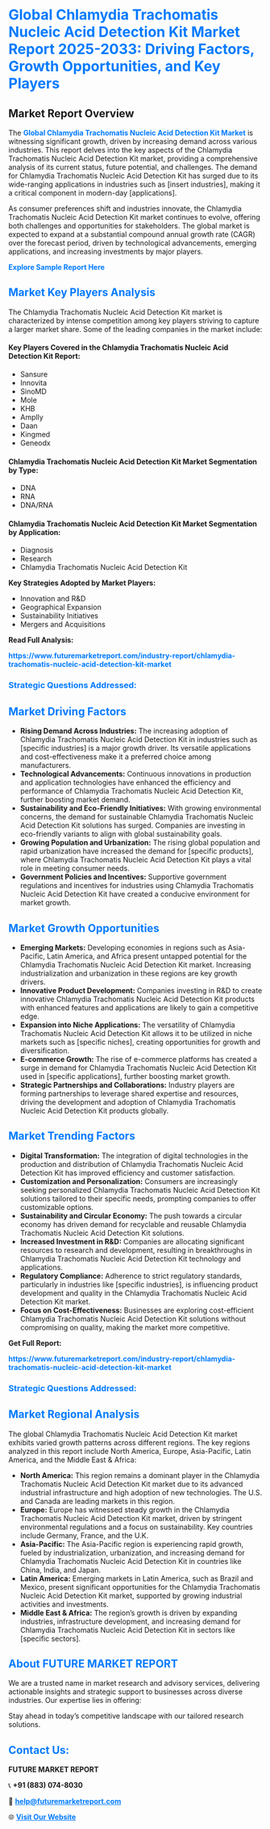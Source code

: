 <h1 style="color: #007BFF;">Global Chlamydia Trachomatis Nucleic Acid Detection Kit Market Report 2025-2033: Driving Factors, Growth Opportunities, and Key Players</h1>

<section id="overview">
<h2>Market Report Overview</h2>
<p>The <a href="https://www.futuremarketreport.com/industry-report/chlamydia-trachomatis-nucleic-acid-detection-kit-market" style="color: #007BFF; text-decoration: none;"><strong>Global Chlamydia Trachomatis Nucleic Acid Detection Kit Market</strong></a> is witnessing significant growth, driven by increasing demand across various industries. This report delves into the key aspects of the Chlamydia Trachomatis Nucleic Acid Detection Kit market, providing a comprehensive analysis of its current status, future potential, and challenges. The demand for Chlamydia Trachomatis Nucleic Acid Detection Kit has surged due to its wide-ranging applications in industries such as [insert industries], making it a critical component in modern-day [applications].</p>
<p>As consumer preferences shift and industries innovate, the Chlamydia Trachomatis Nucleic Acid Detection Kit market continues to evolve, offering both challenges and opportunities for stakeholders. The global market is expected to expand at a substantial compound annual growth rate (CAGR) over the forecast period, driven by technological advancements, emerging applications, and increasing investments by major players.</p>
</section>

<section id="overview">
<p><a href="https://www.futuremarketreport.com/request-sample/reportId=110870" style="color: #007BFF; text-decoration: none;"><strong>Explore Sample Report Here</strong></a></p>
</section>

<section id="key-players">
<h2 style="color: #007BFF;">Market Key Players Analysis</h2>
<p>The Chlamydia Trachomatis Nucleic Acid Detection Kit market is characterized by intense competition among key players striving to capture a larger market share. Some of the leading companies in the market include:</p>
<h4>Key Players Covered in the Chlamydia Trachomatis Nucleic Acid Detection Kit Report:</h4>
<ul><li>Sansure</li><li>Innovita</li><li>SinoMD</li><li>Mole</li><li>KHB</li><li>Amplly</li><li>Daan</li><li>Kingmed</li><li>Geneodx</li></ul>
<h4>Chlamydia Trachomatis Nucleic Acid Detection Kit Market Segmentation by Type:</h4>
<ul><li>DNA</li><li>RNA</li><li>DNA/RNA</li></ul>

<h4>Chlamydia Trachomatis Nucleic Acid Detection Kit Market Segmentation by Application:</h4>
<ul><li>Diagnosis</li><li>Research</li><li>Chlamydia Trachomatis Nucleic Acid Detection Kit</li></ul>
<p><strong>Key Strategies Adopted by Market Players:</strong></p>
<ul>
<li>Innovation and R&D</li>
<li>Geographical Expansion</li>
<li>Sustainability Initiatives</li>
<li>Mergers and Acquisitions</li>
</ul>
</section>

<section>
<p><strong>Read Full Analysis: </strong></p><a href="https://www.futuremarketreport.com/industry-report/chlamydia-trachomatis-nucleic-acid-detection-kit-market" style="color: #007BFF; text-decoration: none;"><strong>https://www.futuremarketreport.com/industry-report/chlamydia-trachomatis-nucleic-acid-detection-kit-market</strong></a>
<h3 style="color: #007BFF;">Strategic Questions Addressed:</h3>
</section>

<section id="driving-factors">
<h2 style="color: #007BFF;">Market Driving Factors</h2>
<ul>
<li><strong>Rising Demand Across Industries:</strong> The increasing adoption of Chlamydia Trachomatis Nucleic Acid Detection Kit in industries such as [specific industries] is a major growth driver. Its versatile applications and cost-effectiveness make it a preferred choice among manufacturers.</li>
<li><strong>Technological Advancements:</strong> Continuous innovations in production and application technologies have enhanced the efficiency and performance of Chlamydia Trachomatis Nucleic Acid Detection Kit, further boosting market demand.</li>
<li><strong>Sustainability and Eco-Friendly Initiatives:</strong> With growing environmental concerns, the demand for sustainable Chlamydia Trachomatis Nucleic Acid Detection Kit solutions has surged. Companies are investing in eco-friendly variants to align with global sustainability goals.</li>
<li><strong>Growing Population and Urbanization:</strong> The rising global population and rapid urbanization have increased the demand for [specific products], where Chlamydia Trachomatis Nucleic Acid Detection Kit plays a vital role in meeting consumer needs.</li>
<li><strong>Government Policies and Incentives:</strong> Supportive government regulations and incentives for industries using Chlamydia Trachomatis Nucleic Acid Detection Kit have created a conducive environment for market growth.</li>
</ul>
</section>

<section id="growth-opportunities">
<h2 style="color: #007BFF;">Market Growth Opportunities</h2>
<ul>
<li><strong>Emerging Markets:</strong> Developing economies in regions such as Asia-Pacific, Latin America, and Africa present untapped potential for the Chlamydia Trachomatis Nucleic Acid Detection Kit market. Increasing industrialization and urbanization in these regions are key growth drivers.</li>
<li><strong>Innovative Product Development:</strong> Companies investing in R&D to create innovative Chlamydia Trachomatis Nucleic Acid Detection Kit products with enhanced features and applications are likely to gain a competitive edge.</li>
<li><strong>Expansion into Niche Applications:</strong> The versatility of Chlamydia Trachomatis Nucleic Acid Detection Kit allows it to be utilized in niche markets such as [specific niches], creating opportunities for growth and diversification.</li>
<li><strong>E-commerce Growth:</strong> The rise of e-commerce platforms has created a surge in demand for Chlamydia Trachomatis Nucleic Acid Detection Kit used in [specific applications], further boosting market growth.</li>
<li><strong>Strategic Partnerships and Collaborations:</strong> Industry players are forming partnerships to leverage shared expertise and resources, driving the development and adoption of Chlamydia Trachomatis Nucleic Acid Detection Kit products globally.</li>
</ul>
</section>

<section id="trending-factors">
<h2 style="color: #007BFF;">Market Trending Factors</h2>
<ul>
<li><strong>Digital Transformation:</strong> The integration of digital technologies in the production and distribution of Chlamydia Trachomatis Nucleic Acid Detection Kit has improved efficiency and customer satisfaction.</li>
<li><strong>Customization and Personalization:</strong> Consumers are increasingly seeking personalized Chlamydia Trachomatis Nucleic Acid Detection Kit solutions tailored to their specific needs, prompting companies to offer customizable options.</li>
<li><strong>Sustainability and Circular Economy:</strong> The push towards a circular economy has driven demand for recyclable and reusable Chlamydia Trachomatis Nucleic Acid Detection Kit solutions.</li>
<li><strong>Increased Investment in R&D:</strong> Companies are allocating significant resources to research and development, resulting in breakthroughs in Chlamydia Trachomatis Nucleic Acid Detection Kit technology and applications.</li>
<li><strong>Regulatory Compliance:</strong> Adherence to strict regulatory standards, particularly in industries like [specific industries], is influencing product development and quality in the Chlamydia Trachomatis Nucleic Acid Detection Kit market.</li>
<li><strong>Focus on Cost-Effectiveness:</strong> Businesses are exploring cost-efficient Chlamydia Trachomatis Nucleic Acid Detection Kit solutions without compromising on quality, making the market more competitive.</li>
</ul>
</section>

<section>
<p><strong>Get Full Report: </strong></p><a href="https://www.futuremarketreport.com/industry-report/chlamydia-trachomatis-nucleic-acid-detection-kit-market" style="color: #007BFF; text-decoration: none;"><strong>https://www.futuremarketreport.com/industry-report/chlamydia-trachomatis-nucleic-acid-detection-kit-market</strong></a>
<h3 style="color: #007BFF;">Strategic Questions Addressed:</h3>
</section>


<section id="regional-analysis">
<h2 style="color: #007BFF;">Market Regional Analysis</h2>
<p>The global Chlamydia Trachomatis Nucleic Acid Detection Kit market exhibits varied growth patterns across different regions. The key regions analyzed in this report include North America, Europe, Asia-Pacific, Latin America, and the Middle East & Africa:</p>
<ul>
<li><strong>North America:</strong> This region remains a dominant player in the Chlamydia Trachomatis Nucleic Acid Detection Kit market due to its advanced industrial infrastructure and high adoption of new technologies. The U.S. and Canada are leading markets in this region.</li>
<li><strong>Europe:</strong> Europe has witnessed steady growth in the Chlamydia Trachomatis Nucleic Acid Detection Kit market, driven by stringent environmental regulations and a focus on sustainability. Key countries include Germany, France, and the U.K.</li>
<li><strong>Asia-Pacific:</strong> The Asia-Pacific region is experiencing rapid growth, fueled by industrialization, urbanization, and increasing demand for Chlamydia Trachomatis Nucleic Acid Detection Kit in countries like China, India, and Japan.</li>
<li><strong>Latin America:</strong> Emerging markets in Latin America, such as Brazil and Mexico, present significant opportunities for the Chlamydia Trachomatis Nucleic Acid Detection Kit market, supported by growing industrial activities and investments.</li>
<li><strong>Middle East & Africa:</strong> The region’s growth is driven by expanding industries, infrastructure development, and increasing demand for Chlamydia Trachomatis Nucleic Acid Detection Kit in sectors like [specific sectors].</li>
</ul>
</section>

<footer>
<h2 style="color: #007BFF;">About FUTURE MARKET REPORT</h2>
<p>We are a trusted name in market research and advisory services, delivering actionable insights and strategic support to businesses across diverse industries. Our expertise lies in offering:</p>

<p>Stay ahead in today’s competitive landscape with our tailored research solutions.</p>

<h2 style="color: #007BFF;">Contact Us:</h2>
<p><strong>FUTURE MARKET REPORT</strong></p>
<p>📞 <strong>+91 (883) 074-8030</strong></p>
<p>📧 <strong><a href="mailto:help@futuremarketreport.com" style="color: #007BFF;">help@futuremarketreport.com</a></strong></p>
<p>🌐 <strong><a href="https://www.futuremarketreport.com/" style="color: #007BFF;">Visit Our Website</a></strong></p>
</footer>